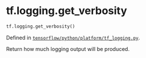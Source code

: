 <div itemscope itemtype="http://developers.google.com/ReferenceObject">
<meta itemprop="name" content="tf.logging.get_verbosity" />
</div>

# tf.logging.get_verbosity

``` python
tf.logging.get_verbosity()
```



Defined in [`tensorflow/python/platform/tf_logging.py`](https://www.tensorflow.org/code/tensorflow/python/platform/tf_logging.py).

Return how much logging output will be produced.